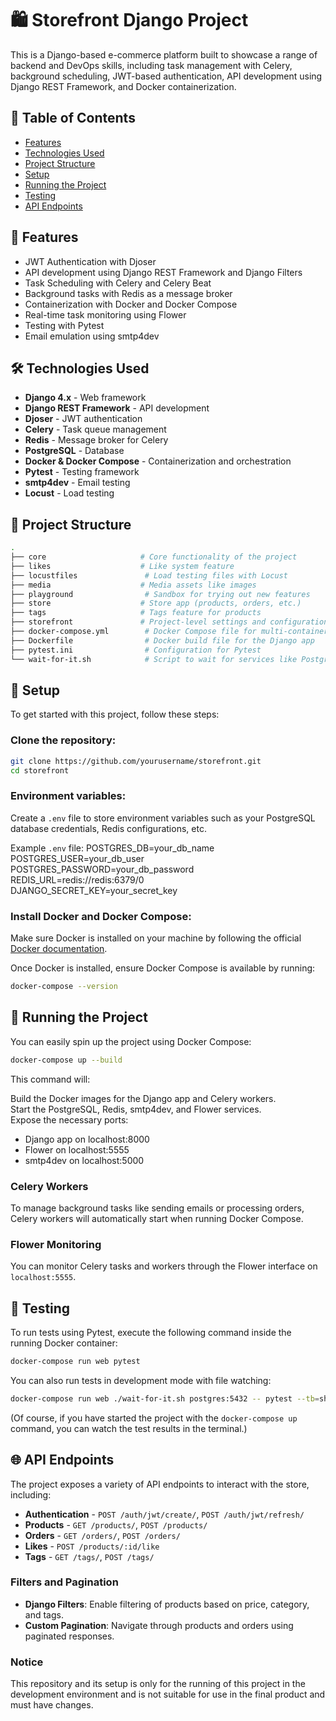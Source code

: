 # 🛍️ Storefront Django Project

This is a Django-based e-commerce platform built to showcase a range of backend and DevOps skills, including task management with Celery, background scheduling, JWT-based authentication, API development using Django REST Framework, and Docker containerization.

## 📑 Table of Contents
- [Features](#-features)
- [Technologies Used](#-technologies-used)
- [Project Structure](#-project-structure)
- [Setup](#-setup)
- [Running the Project](#-running-the-project)
- [Testing](#-testing)
- [API Endpoints](#-api-endpoints)

## 🌟 Features
- JWT Authentication with Djoser
- API development using Django REST Framework and Django Filters
- Task Scheduling with Celery and Celery Beat
- Background tasks with Redis as a message broker
- Containerization with Docker and Docker Compose
- Real-time task monitoring using Flower
- Testing with Pytest
- Email emulation using smtp4dev

## 🛠️ Technologies Used
- **Django 4.x** - Web framework
- **Django REST Framework** - API development
- **Djoser** - JWT authentication
- **Celery** - Task queue management
- **Redis** - Message broker for Celery
- **PostgreSQL** - Database
- **Docker & Docker Compose** - Containerization and orchestration
- **Pytest** - Testing framework
- **smtp4dev** - Email testing
- **Locust** - Load testing

## 📁 Project Structure
```bash
.
├── core                     # Core functionality of the project
├── likes                    # Like system feature
├── locustfiles               # Load testing files with Locust
├── media                    # Media assets like images
├── playground                # Sandbox for trying out new features
├── store                    # Store app (products, orders, etc.)
├── tags                     # Tags feature for products
├── storefront               # Project-level settings and configurations
├── docker-compose.yml        # Docker Compose file for multi-container setup
├── Dockerfile                # Docker build file for the Django app
├── pytest.ini                # Configuration for Pytest
└── wait-for-it.sh            # Script to wait for services like PostgreSQL and Redis
```
## 🚀 Setup

To get started with this project, follow these steps:

### Clone the repository:
```bash
git clone https://github.com/yourusername/storefront.git
cd storefront
```
### Environment variables:
Create a `.env` file to store environment variables such as your PostgreSQL database credentials, Redis configurations, etc.

Example `.env` file:
POSTGRES_DB=your_db_name<br />
POSTGRES_USER=your_db_user<br />
POSTGRES_PASSWORD=your_db_password<br />
REDIS_URL=redis://redis:6379/0<br />
DJANGO_SECRET_KEY=your_secret_key<br />

### Install Docker and Docker Compose:
Make sure Docker is installed on your machine by following the official [Docker documentation](https://docs.docker.com/get-docker/).

Once Docker is installed, ensure Docker Compose is available by running:
```bash
docker-compose --version
```
## 🐋 Running the Project

You can easily spin up the project using Docker Compose:

```bash
docker-compose up --build
```
This command will:

Build the Docker images for the Django app and Celery workers.<br />
Start the PostgreSQL, Redis, smtp4dev, and Flower services.<br />
Expose the necessary ports:
  * Django app on localhost:8000
  * Flower on localhost:5555
  * smtp4dev on localhost:5000
### Celery Workers

To manage background tasks like sending emails or processing orders, Celery workers will automatically start when running Docker Compose.

### Flower Monitoring

You can monitor Celery tasks and workers through the Flower interface on `localhost:5555`.

## 🔬 Testing

To run tests using Pytest, execute the following command inside the running Docker container:

```bash
docker-compose run web pytest
```
You can also run tests in development mode with file watching:
```bash
docker-compose run web ./wait-for-it.sh postgres:5432 -- pytest --tb=short --disable-warnings -p no:warnings
```
(Of course, if you have started the project with the `docker-compose up` command, you can watch the test results in the terminal.)

## 🌐 API Endpoints

The project exposes a variety of API endpoints to interact with the store, including:

- **Authentication** - `POST /auth/jwt/create/`, `POST /auth/jwt/refresh/`
- **Products** - `GET /products/`, `POST /products/`
- **Orders** - `GET /orders/`, `POST /orders/`
- **Likes** - `POST /products/:id/like`
- **Tags** - `GET /tags/`, `POST /tags/`
### Filters and Pagination
- **Django Filters**: Enable filtering of products based on price, category, and tags.
- **Custom Pagination**: Navigate through products and orders using paginated responses.
### Notice
This repository and its setup is only for the running of this project in the development environment and is not suitable for use in the final product and must have changes.
